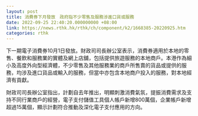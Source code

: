 ```yaml
---
layout: post
title: 消費券下月發放　政府指不少零售及服務涉進口貨或服務
date: 2022-09-25 22:40:20.000000000 +08:00
link: https://news.rthk.hk/rthk/ch/component/k2/1668385-20220925.htm
categories: rthk
---
```


下一期電子消費券10月1日發放。財政司司長辦公室表示，消費券適用於本地的零售、餐飲和服務業的實體及網上店舖，包括提供旅遊服務的本地商戶。本港作為細小及高度外向型經濟體，不少零售及其他服務業的商戶所售賣的貨品或提供的服務，均涉及進口貨品或輸入的服務，但當中亦包含本地商户投入的服務，對本地經濟有貢獻。

財政司司長辦公室指出，計劃自去年推出，明顯刺激消費氣氛，提振消費需求及支持不同行業商戶的經營，電子支付儲值工具個人帳戶新增800萬個，企業帳戶新增超過15萬個，顯示計劃符合推動及深化電子支付應用的方向。
